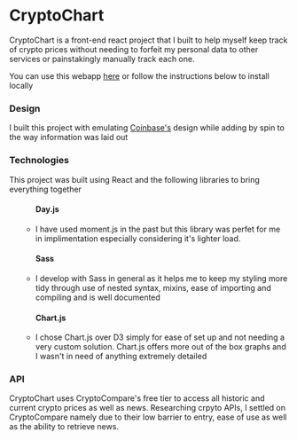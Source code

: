 <h1>CryptoChart</h1>
<p>CryptoChart is a front-end react project that I built to help myself keep track of crypto prices without needing to forfeit my personal data to other services or painstakingly manually track each one.</p>

<p>You can use this webapp <a href="https://mmarsden89.github.io/cryptochart/" target="_blank">here</a> or follow the instructions below to install locally</p>

<h3>Design</h3>
<p>I built this project with emulating <a href="www.coinbase.com" target="_blank">Coinbase's</a> design while adding by spin to the way information was laid out</p>

<div>
<h3>Technologies</h3>
    <p>This project was built using React and the following libraries to bring everything together</p>
    <ul>
        <ul>
        <h4>Day.js</h4>
            <li>I have used moment.js in the past but this library was perfet for me in implimentation especially considering it's lighter load.</li>
        </ul>
        <ul>
        <h4>Sass</h4>
            <li>I develop with Sass in general as it helps me to keep my styling more tidy through use of nested syntax, mixins, ease of importing and compiling and is well documented</li>
        </ul>
        <ul>
        <h4>Chart.js</h4>
            <li>I chose Chart.js over D3 simply for ease of set up and not needing a very custom solution. Chart.js offers more out of the box graphs and I wasn't in need of anything extremely detailed</li>
        </ul>
    </ul>
</div>

<h3>API</h3>
<p>CryptoChart uses CryptoCompare's free tier to access all historic and current crypto prices as well as news. Researching crpyto APIs, I settled on CryptoCompare namely due to their low barrier to entry, ease of use as well as the ability to retrieve news.</p>
